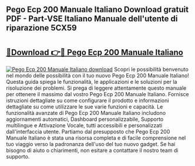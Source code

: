 ## Pego Ecp 200 Manuale Italiano Download gratuit PDF - Part-VSE Italiano Manuale dell'utente di riparazione 5CX59

# <h2><a href="http://dfbmbgu.blite.top/?on=Pego+Ecp+200+Manuale+Italiano">🔗Download 👉🔴 Pego Ecp 200 Manuale Italiano</a></h2>

[![Pego Ecp 200 Manuale Italiano download](https://i.imgur.com/lujVjoI.png)](http://dfbmbgu.blite.top/?on=Pego+Ecp+200+Manuale+Italiano)
Scopri le possibilità benvenuto nel mondo delle possibilità con il tuo nuovo Pego Ecp 200 Manuale Italiano! Questa guida spiega le funzionalità, le applicazioni e le soluzioni per la risoluzione dei problemi. Si prega di leggere attentamente questo manuale per ottenere il massimo dal vostro Pego Ecp 200 Manuale Italiano. Fornisce istruzioni dettagliate su come configurare il prodotto e informazioni dettagliate su come utilizzare le sue varie funzioni e capacità. Le funzionalità avanzate di Pego Ecp 200 Manuale Italiano includono aggiornamenti automatici, Dashboard personalizzabile, Supporto multilingue e Attivazione Vocale, tutti accessibili e personalizzati dall'interfaccia utente. Partiamo dal presupposto che Pego Ecp 200 Manuale Italiano è stata una risorsa completa e di facile comprensione nel tuo viaggio verso la padronanza dell'uso del tuo nuovo gadget. Se hai bisogno di aiuto o chiarimenti, non esitare a contattare il nostro team di supporto.
